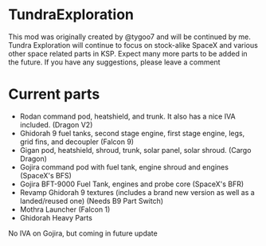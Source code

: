 # TundraExploration
This mod was originally created by @tygoo7 and will be continued by me. Tundra Exploration will continue to focus on stock-alike SpaceX and various other space related parts in KSP. Expect many more parts to be added in the future. If you have any suggestions, please leave a comment

# Current parts

- Rodan command pod, heatshield, and trunk. It also has a nice IVA included. (Dragon V2)
- Ghidorah 9 fuel tanks, second stage engine, first stage engine, legs, grid fins, and decoupler (Falcon 9)
- Gigan pod, heatshield, shroud, trunk, solar panel, solar shroud. (Cargo Dragon)
- Gojira command pod with fuel tank, engine shroud and engines (SpaceX's BFS)
- Gojira BFT-9000 Fuel Tank, engines and probe core (SpaceX's BFR)
- Revamp Ghidorah 9 textures (includes a brand new version as well as a landed/reused one) (Needs B9 Part Switch)
- Mothra Launcher (Falcon 1)
- Ghidorah Heavy Parts

No IVA on Gojira, but coming in future update
